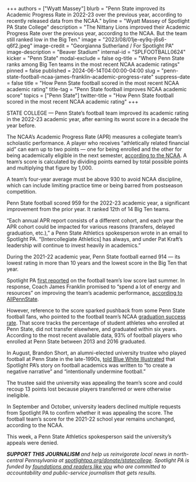 +++
authors = ["Wyatt Massey"]
blurb = "Penn State improved its Academic Progress Rate in 2022-23 over the previous year, according to recently released data from the NCAA."
byline = "Wyatt Massey of Spotlight PA State College"
description = "The Nittany Lions improved their Academic Progress Rate over the previous year, according to the NCAA. But the team still ranked low in the Big Ten."
image = "2023/08/01je-ey9q-j6s6-q6f2.jpeg"
image-credit = "Georgianna Sutherland / For Spotlight PA"
image-description = "Beaver Stadium"
internal-id = "SPLFOOTBALL0624"
kicker = "Penn State"
modal-exclude = false
og-title = "Where Penn State ranks among Big Ten teams in the most recent NCAA academic ratings"
pinned = false
published = 2024-06-14T04:00:00-04:00
slug = "penn-state-football-ncaa-james-franklin-academic-progress-rate"
suppress-date = false
title = "How Penn State football scored in the most recent NCAA academic rating"
title-tag = "Penn State football improves NCAA academic score"
topics = ["Penn State"]
twitter-title = "How Penn State football scored in the most recent NCAA academic rating"
+++

STATE COLLEGE — Penn State’s football team improved its academic rating in the 2022-23 academic year, after earning its worst score in a decade the year before.

The NCAA’s Academic Progress Rate (APR) measures a collegiate team’s scholastic performance. A player who receives “athletically related financial aid” can earn up to two points — one for being enrolled and the other for being academically eligible in the next semester, <a href="https://www.ncaa.org/sports/2015/5/19/academic-progress-rate-explained.aspx?id=3191">according to the NCAA</a>. A team’s score is calculated by dividing points earned by total possible points and multiplying that figure by 1,000.

A team’s four-year average must be above 930 to avoid NCAA discipline, which can include limiting practice time or being barred from postseason competition.

Penn State football scored 959 for the 2022-23 academic year, a significant improvement from the prior year. It ranked 12th of 14 Big Ten teams.

<script src="https://www.spotlightpa.org/embed.js" async></script><div data-spl-embed-version="1" data-spl-src="https://www.spotlightpa.org/embeds/newsletter/?cta=Sign%20up%20for%20our%20new%20regional%20newsletter%2C%20%3Cb%3ETalk%20of%20the%20Town%3C%2Fb%3E%2C%20and%20get%20all%20the%20news%20and%20notes%20from%20State%20College%20and%20north-central%20PA.&button=Sign%20Up%20Now&preselect=state_college&eyebrow=DON'T%20MISS%20A%20BEAT"></div>

“Each annual APR report consists of a different cohort, and each year the APR cohort could be impacted for various reasons (transfers, delayed graduation, etc.),” a Penn State Athletics spokesperson wrote in an email to Spotlight PA. “\[Intercollegiate Athletics\] has always, and under Pat Kraft’s leadership will continue to invest heavily in academics.”

During the 2021-22 academic year, Penn State football earned 914 — its lowest rating in more than 10 years and the lowest score in the Big Ten that year.

Spotlight PA <a href="https://www.spotlightpa.org/statecollege/2023/08/penn-state-psu-football-ncaa-academic-success-big-ten/">first reported</a> on the football team’s low score last summer. In response, Coach James Franklin promised to “spend a lot of energy and resources” on improving the team’s academic performance, <a href="https://www.si.com/college/pennstate/football/penn-state-football-james-franklin-addresses-nittany-lions-academic-progress-rate-apr#:~:text=Penn%20State%20football%20recorded%20an,of%201%2C000%20in%202018%2D19.">according to AllPennState</a>.

However, reference to the score sparked pushback from some Penn State football fans, who pointed to the football team’s NCAA <a href="https://www.ncaa.org/sports/2014/10/28/why-the-gsr-is-a-better-methodology.aspx">graduation success rate</a>. That score tracks the percentage of student athletes who enrolled at Penn State, did not transfer elsewhere, and graduated within six years. According to the most recent available data, 93% of football players who enrolled at Penn State between 2013 and 2016 graduated.

In August, Brandon Short, an alumni-elected university trustee who played football at Penn State in the late-1990s, <a href="https://www.si.com/college/pennstate/football/penn-state-football-appealing-ncaa-academic-progress-rate-report-trustee-brandon-short-says">told Blue White Illustrated</a> that Spotlight PA’s story on football academics was written to “to create a negative narrative” and “intentionally undermine football.”

<script src="https://www.spotlightpa.org/embed.js" async></script><div data-spl-embed-version="1" data-spl-src="https://www.spotlightpa.org/embeds/donate/"></div>

The trustee said the university was appealing the team’s score and could recoup 13 points lost because players transferred or were otherwise ineligible.

In September and October, university leaders declined multiple requests from Spotlight PA to confirm whether it was appealing the score. The football team’s score for the 2021-22 school year remains unchanged, according to the NCAA.

This week, a Penn State Athletics spokesperson said the university’s appeals were denied.

<strong><em>SUPPORT THIS JOURNALISM </em></strong><em>and help us reinvigorate local news in north-central Pennsylvania at </em><a href="http://spotlightpa.org/donate/statecollege"><em>spotlightpa.org/donate/statecollege</em></a><em>. Spotlight PA is funded by </em><a href="https://www.spotlightpa.org/support"><em>foundations and readers like you</em></a><em> who are committed to accountability and public-service journalism that gets results.</em>

